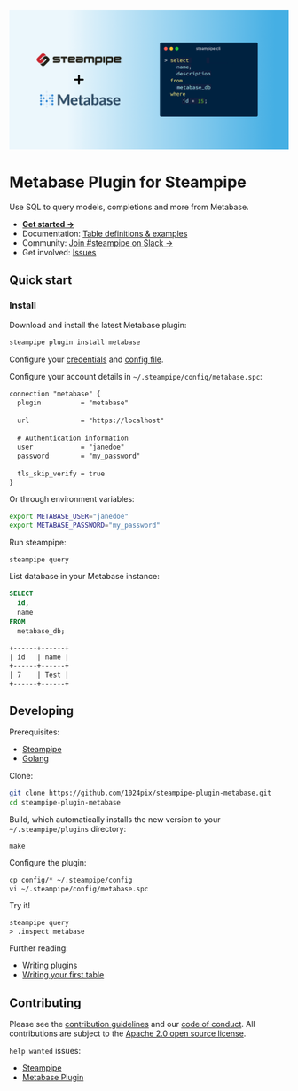 ![Steampipe + Metabase](docs/metabase-social-graphic.png)

# Metabase Plugin for Steampipe

Use SQL to query models, completions and more from Metabase.

- **[Get started →](https://hub.steampipe.io/plugins/1024pix/metabase)**
- Documentation: [Table definitions & examples](https://hub.steampipe.io/plugins/1024pix/metabase/tables)
- Community: [Join #steampipe on Slack →](https://turbot.com/community/join)
- Get involved: [Issues](https://github.com/1024pix/steampipe-plugin-metabase/issues)

## Quick start

### Install

Download and install the latest Metabase plugin:

```bash
steampipe plugin install metabase
```

Configure your [credentials](https://hub.steampipe.io/plugins/1024pix/metabase#credentials) and [config file](https://hub.steampipe.io/plugins/1024pix/metabase#configuration).

Configure your account details in `~/.steampipe/config/metabase.spc`:

```hcl
connection "metabase" {
  plugin          = "metabase"

  url             = "https://localhost"

  # Authentication information
  user            = "janedoe"
  password        = "my_password"

  tls_skip_verify = true
}
```

Or through environment variables:

```sh
export METABASE_USER="janedoe"
export METABASE_PASSWORD="my_password"
```

Run steampipe:

```shell
steampipe query
```

List database in your Metabase instance:

```sql
SELECT
  id,
  name
FROM
  metabase_db;
```

```
+------+------+
| id   | name |
+------+------+
| 7    | Test |
+------+------+
```

## Developing

Prerequisites:

- [Steampipe](https://steampipe.io/downloads)
- [Golang](https://golang.org/doc/install)

Clone:

```sh
git clone https://github.com/1024pix/steampipe-plugin-metabase.git
cd steampipe-plugin-metabase
```

Build, which automatically installs the new version to your `~/.steampipe/plugins` directory:

```
make
```

Configure the plugin:

```
cp config/* ~/.steampipe/config
vi ~/.steampipe/config/metabase.spc
```

Try it!

```
steampipe query
> .inspect metabase
```

Further reading:

- [Writing plugins](https://steampipe.io/docs/develop/writing-plugins)
- [Writing your first table](https://steampipe.io/docs/develop/writing-your-first-table)

## Contributing

Please see the [contribution guidelines](https://github.com/turbot/steampipe/blob/main/CONTRIBUTING.md) and our [code of conduct](https://github.com/turbot/steampipe/blob/main/CODE_OF_CONDUCT.md). All contributions are subject to the [Apache 2.0 open source license](https://github.com/1024pix/steampipe-plugin-metabase/blob/main/LICENSE).

`help wanted` issues:

- [Steampipe](https://github.com/turbot/steampipe/labels/help%20wanted)
- [Metabase Plugin](https://github.com/1024pix/steampipe-plugin-metabase/labels/help%20wanted)
